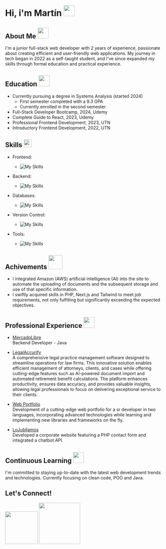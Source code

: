 # Hi, i'm Martín  <img src="https://media.giphy.com/media/hvRJCLFzcasrR4ia7z/giphy.gif" width="35">

## About Me <img src="https://media.giphy.com/media/v1.Y2lkPTc5MGI3NjExOXQzdXplajZkZW55a281aXpldGc5d2M1aXQ3Y2h1cGFobm0wbHhzZiZlcD12MV9pbnRlcm5hbF9naWZfYnlfaWQmY3Q9cw/W6R5DN52pFyoyrAzIg/giphy.gif" width="35">
I'm a junior full-stack web developer with 2 years of experience, passionate about creating efficient and user-friendly web applications.
My journey in tech began in 2022 as a self-taught student, and I've since expanded my skills through formal education and 
practical experience.


## Education <img src="https://media.giphy.com/media/yFAuYYi9LYQNI8lmZo/giphy.gif?cid=790b7611bd1hysqok310b14mrst5kv25j1dgy1o9yxtafp2q&ep=v1_stickers_search&rid=giphy.gif&ct=s" width="35">
- Currently pursuing a degree in Systems Analysis (started 2024)
  - First semester completed with a 9.3 GPA
  - Currently enrolled in the second semester
- Full-Stack Developer Bootcamp, 2024, Udemy
- Complete Guide to React, 2023, Udemy
- Professional Frontend Development, 2023, UTN
- Introductory Frontend Development, 2022, UTN


## Skills  <img src="https://media2.giphy.com/media/QssGEmpkyEOhBCb7e1/giphy.gif?cid=ecf05e47a0n3gi1bfqntqmob8g9aid1oyj2wr3ds3mg700bl&rid=giphy.gif" width ="25">
- Frontend:
  - ![My Skills](https://skillicons.dev/icons?i=html,css,javascript,react,bootstrap,tailwind,nextjs)
    
- Backend:
  - ![My Skills](https://skillicons.dev/icons?i=nodejs,express,php,java,spring)
 
- Databases:
  - ![My Skills](https://skillicons.dev/icons?i=mysql,mongodb,firebase)

- Version Control:
  - ![My Skills](https://skillicons.dev/icons?i=git,github,gitlab)
 
- Tools:
  - ![My Skills](https://skillicons.dev/icons?i=docker,aws,vite,postman,idea)


## Achivements <img src="https://media.giphy.com/media/v1.Y2lkPTc5MGI3NjExZnFxZTRydTVtbXhmdDl3ZnBnMnV5NmkxbDcxam1sanFxMHNmcTczNCZlcD12MV9pbnRlcm5hbF9naWZfYnlfaWQmY3Q9cw/Ur8KSNs0XRPILfsuY9/giphy.gif" width="45"> 
- I integrated Amazon (AWS) artificial intelligence (AI) into the site to automate the uploading of documents and the subsequent storage and use of that specific information. 
- I swiftly acquired skills in PHP, Next.js and Tailwind to meet job requirements, not only fulfilling but significantly exceeding the expected objectives.

## Professional Experience <img src="https://media.giphy.com/media/v1.Y2lkPTc5MGI3NjExanNidGF6c3lob21rN3VlZmZvY3IycHljbnd3enV4c21qMDFxMGZnbiZlcD12MV9zdGlja2Vyc19zZWFyY2gmY3Q9cw/uhQuegHFqkVYuFMXMQ/giphy.gif" width="35">
- [MercadoLibre](www.mercadolibre.com.ar) <br>
Backend Developer - Java

- [LegalAccurify](https://www.legalaccurify.com/) <br>
A comprehensive legal practice management software designed to streamline operations for law firms. This innovative solution enables efficient management of attorneys, clients, and cases while offering cutting-edge features such as AI-powered document import and     automated retirement benefit calculations. The platform enhances productivity, ensures data accuracy, and provides valuable insights, allowing legal professionals to focus on delivering exceptional service to their clients.

- [Web Portfolio](https://marianolapenna.tech/) <br>
Development of a cutting-edge web portfolio for a sr developer in two languages, incorporating advanced technologies while learning and implementing new libraries and frameworks on the fly.

- [LoJubilamos](https://lojubilamos.com/index.php) <br>
Developed a corporate website featuring a PHP contact form and integrated a chatbot API.

## Continuous Learning <img src="https://media.giphy.com/media/v1.Y2lkPTc5MGI3NjExZm4xbW1xMWZmdmViem45Z3pjZ21jaWNvYzNtZjRrY3lsZTY3MWVvdSZlcD12MV9pbnRlcm5hbF9naWZfYnlfaWQmY3Q9cw/VDdh2wgmzsXAc7FCd7/giphy.gif" width="35">
I'm committed to staying up-to-date with the latest web development trends and technologies. Currently focusing on clean code, POO and Java.

## Let's Connect!

<a href="mailto:martinexequield@gmail.com"><img src="https://img.shields.io/badge/Gmail-D14836?style=for-the-badge&logo=gmail&logoColor=white" width="105"></a>
 <a href="https://www.linkedin.com/in/developermartindiaz/"><img src="https://img.shields.io/badge/LinkedIn-0077B5?style=for-the-badge&logo=linkedin&logoColor=white" width="133"></a>

